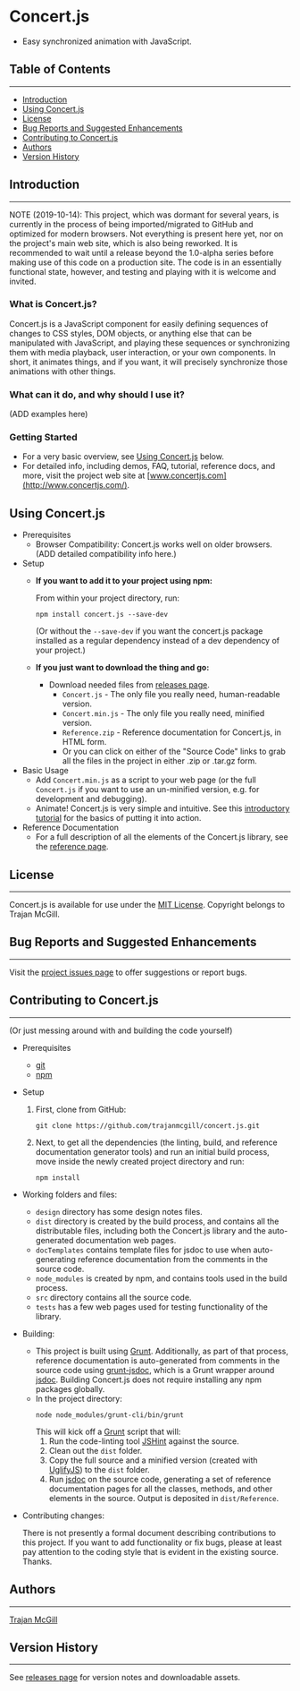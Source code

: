 # Concert.js
- Easy synchronized animation with JavaScript.


## Table of Contents
***
- [Introduction](#introduction)
- [Using Concert.js](#using-concertjs)
- [License](#license)
- [Bug Reports and Suggested Enhancements](#bug-reports-and-suggested-enhancements)
- [Contributing to Concert.js](#contributing-to-concertjs)
- [Authors](#authors)
- [Version History](#version-history)

## Introduction
***
NOTE (2019-10-14): This project, which was dormant for several years, is currently in the process of being imported/migrated to GitHub and optimized for modern browsers. Not everything is present here yet, nor on the project's main web site, which is also being reworked. It is recommended to wait until a release beyond the 1.0-alpha series before making use of this code on a production site. The code is in an essentially functional state, however, and testing and playing with it is welcome and invited.

### What is Concert.js?
Concert.js is a JavaScript component for easily defining sequences of changes to CSS styles, DOM objects, or anything else that can be manipulated with JavaScript, and playing these sequences or synchronizing them with media playback, user interaction, or your own components. In short, it animates things, and if you want, it will precisely synchronize those animations with other things.

### What can it do, and why should I use it?
(ADD examples here)

### Getting Started
- For a very basic overview, see [Using Concert.js](#using-concertjs) below.
- For detailed info, including demos, FAQ, tutorial, reference docs, and more, visit the project web site at [www.concertjs.com](http://www.concertjs.com/).

## Using Concert.js
- Prerequisites
    - Browser Compatibility: Concert.js works well on older browsers. (ADD detailed compatibility info here.)
- Setup
    - **If you want to add it to your project using npm:**

		From within your project directory, run:
		```
		npm install concert.js --save-dev
		```
		(Or without the `--save-dev` if you want the concert.js package installed as a regular dependency instead of a dev dependency of your project.)
	- **If you just want to download the thing and go:**
        - Download needed files from [releases page](https://github.com/trajanmcgill/concert.js/releases).
		    - `Concert.js` - The only file you really need, human-readable version.
			- `Concert.min.js` - The only file you really need, minified version.
			- `Reference.zip` - Reference documentation for Concert.js, in HTML form.
			- Or you can click on either of the "Source Code" links to grab all the files in the project in either .zip or .tar.gz form.
- Basic Usage
    - Add `Concert.min.js` as a script to your web page (or the full `Concert.js` if you want to use an un-minified version, e.g. for development and debugging).
    - Animate! Concert.js is very simple and intuitive. See this [introductory tutorial](http://www.concertjs.com/tutorial.html) for the basics of putting it into action.
- Reference Documentation
    - For a full description of all the elements of the Concert.js library, see the [reference page](http://www.concertjs.com/Components/Concert.js/1.0.0/Reference/index.html).

## License
***
Concert.js is available for use under the [MIT License](LICENSE). Copyright belongs to Trajan McGill.

## Bug Reports and Suggested Enhancements
***
Visit the [project issues page](https://github.com/trajanmcgill/concert.js/issues) to offer suggestions or report bugs.

## Contributing to Concert.js
***
(Or just messing around with and building the code yourself)
- Prerequisites
    - [git](https://git-scm.com/)
    - [npm](https://www.npmjs.com/)
- Setup
	1. First, clone from GitHub:
		```
		git clone https://github.com/trajanmcgill/concert.js.git
		```
	2. Next, to get all the dependencies (the linting, build, and reference documentation generator tools) and run an initial build process, move inside the newly created project directory and run:
		```
		npm install
		```
- Working folders and files:
	- `design` directory has some design notes files.
	- `dist` directory is created by the build process, and contains all the distributable files, including both the Concert.js library and the auto-generated documentation web pages.
	- `docTemplates` contains template files for jsdoc to use when auto-generating reference documentation from the comments in the source code.
	- `node_modules` is created by npm, and contains tools used in the build process.
    - `src` directory contains all the source code.
	- `tests` has a few web pages used for testing functionality of the library.
- Building:
    - This project is built using [Grunt](https://gruntjs.com/). Additionally, as part of that process, reference documentation is auto-generated from comments in the source code using [grunt-jsdoc](https://github.com/krampstudio/grunt-jsdoc), which is a Grunt wrapper around [jsdoc](https://jsdoc.app/). Building Concert.js does not require installing any npm packages globally.
    - In the project directory:
	    ```
	    node node_modules/grunt-cli/bin/grunt
	    ```
	    This will kick off a [Grunt](https://gruntjs.com/) script that will:
	    1. Run the code-linting tool [JSHint](https://jshint.com/) against the source.
	    2. Clean out the `dist` folder.
	    3. Copy the full source and a minified version (created with [UglifyJS](https://github.com/mishoo/UglifyJS2)) to the `dist` folder.
	    4. Run [jsdoc](https://jsdoc.app/) on the source code, generating a set of reference documentation pages for all the classes, methods, and other elements in the source. Output is deposited in `dist/Reference`.
- Contributing changes:

    There is not presently a formal document describing contributions to this project. If you want to add functionality or fix bugs, please at least pay attention to the coding style that is evident in the existing source. Thanks.
## Authors
***
[Trajan McGill](https://github.com/trajanmcgill)

## Version History
***
See [releases page](https://github.com/trajanmcgill/concert.js/releases) for version notes and downloadable assets.
